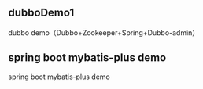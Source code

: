 ## dubboDemo1 ##
dubbo demo（Dubbo+Zookeeper+Spring+Dubbo-admin）


##  spring boot mybatis-plus demo  ##
spring boot mybatis-plus demo